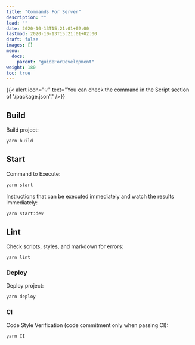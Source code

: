 ```yaml
---
title: "Commands For Server"
description: ""
lead: ""
date: 2020-10-13T15:21:01+02:00
lastmod: 2020-10-13T15:21:01+02:00
draft: false
images: []
menu:
  docs:
    parent: "guideForDevelopment"
weight: 180
toc: true
---
```


{{< alert icon="💡" text="You can check the command in the Script section of '/package.json'." />}}

## Build

Build project:

```bash
yarn build
```

## Start

Command to Execute:

```bash
yarn start
```

Instructions that can be executed immediately and watch the results immediately:

```bash
yarn start:dev
```

## Lint

Check scripts, styles, and markdown for errors:

```bash
yarn lint
```

### Deploy

Deploy project:

```bash
yarn deploy
```

### CI

Code Style Verification (code commitment only when passing CI):

```bash
yarn CI
```
